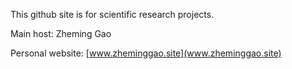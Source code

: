 This github site is for scientific research projects. 

Main host: Zheming Gao

Personal website: [www.zheminggao.site](www.zheminggao.site)





<!---
tonygaobasketball/tonygaobasketball is a ✨ special ✨ repository because its `README.md` (this file) appears on your GitHub profile.
You can click the Preview link to take a look at your changes.
--->
